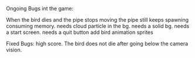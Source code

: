 Ongoing Bugs int the game:

When the bird dies and the pipe stops moving the pipe still keeps spawning consuming memory.
needs cloud particle in the bg.
needs a solid bg.
needs a start screen.
needs a quit button
add bird animation sprites

Fixed Bugs:
high score.
The bird does not die after going below the camera vision.
